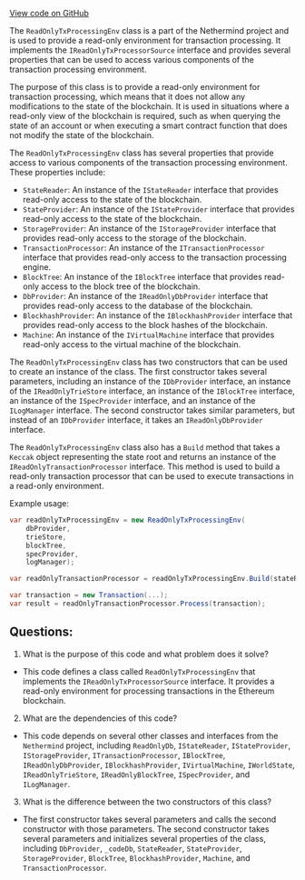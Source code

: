 [View code on GitHub](https://github.com/NethermindEth/nethermind/src/Nethermind/Nethermind.Consensus/Processing/ReadOnlyTxProcessingEnv.cs)

The `ReadOnlyTxProcessingEnv` class is a part of the Nethermind project and is used to provide a read-only environment for transaction processing. It implements the `IReadOnlyTxProcessorSource` interface and provides several properties that can be used to access various components of the transaction processing environment. 

The purpose of this class is to provide a read-only environment for transaction processing, which means that it does not allow any modifications to the state of the blockchain. It is used in situations where a read-only view of the blockchain is required, such as when querying the state of an account or when executing a smart contract function that does not modify the state of the blockchain.

The `ReadOnlyTxProcessingEnv` class has several properties that provide access to various components of the transaction processing environment. These properties include:

- `StateReader`: An instance of the `IStateReader` interface that provides read-only access to the state of the blockchain.
- `StateProvider`: An instance of the `IStateProvider` interface that provides read-only access to the state of the blockchain.
- `StorageProvider`: An instance of the `IStorageProvider` interface that provides read-only access to the storage of the blockchain.
- `TransactionProcessor`: An instance of the `ITransactionProcessor` interface that provides read-only access to the transaction processing engine.
- `BlockTree`: An instance of the `IBlockTree` interface that provides read-only access to the block tree of the blockchain.
- `DbProvider`: An instance of the `IReadOnlyDbProvider` interface that provides read-only access to the database of the blockchain.
- `BlockhashProvider`: An instance of the `IBlockhashProvider` interface that provides read-only access to the block hashes of the blockchain.
- `Machine`: An instance of the `IVirtualMachine` interface that provides read-only access to the virtual machine of the blockchain.

The `ReadOnlyTxProcessingEnv` class has two constructors that can be used to create an instance of the class. The first constructor takes several parameters, including an instance of the `IDbProvider` interface, an instance of the `IReadOnlyTrieStore` interface, an instance of the `IBlockTree` interface, an instance of the `ISpecProvider` interface, and an instance of the `ILogManager` interface. The second constructor takes similar parameters, but instead of an `IDbProvider` interface, it takes an `IReadOnlyDbProvider` interface.

The `ReadOnlyTxProcessingEnv` class also has a `Build` method that takes a `Keccak` object representing the state root and returns an instance of the `IReadOnlyTransactionProcessor` interface. This method is used to build a read-only transaction processor that can be used to execute transactions in a read-only environment.

Example usage:

```csharp
var readOnlyTxProcessingEnv = new ReadOnlyTxProcessingEnv(
    dbProvider,
    trieStore,
    blockTree,
    specProvider,
    logManager);

var readOnlyTransactionProcessor = readOnlyTxProcessingEnv.Build(stateRoot);

var transaction = new Transaction(...);
var result = readOnlyTransactionProcessor.Process(transaction);
```
## Questions: 
 1. What is the purpose of this code and what problem does it solve?
- This code defines a class called `ReadOnlyTxProcessingEnv` that implements the `IReadOnlyTxProcessorSource` interface. It provides a read-only environment for processing transactions in the Ethereum blockchain.

2. What are the dependencies of this code?
- This code depends on several other classes and interfaces from the `Nethermind` project, including `ReadOnlyDb`, `IStateReader`, `IStateProvider`, `IStorageProvider`, `ITransactionProcessor`, `IBlockTree`, `IReadOnlyDbProvider`, `IBlockhashProvider`, `IVirtualMachine`, `IWorldState`, `IReadOnlyTrieStore`, `IReadOnlyBlockTree`, `ISpecProvider`, and `ILogManager`.

3. What is the difference between the two constructors of this class?
- The first constructor takes several parameters and calls the second constructor with those parameters. The second constructor takes several parameters and initializes several properties of the class, including `DbProvider`, `_codeDb`, `StateReader`, `StateProvider`, `StorageProvider`, `BlockTree`, `BlockhashProvider`, `Machine`, and `TransactionProcessor`.